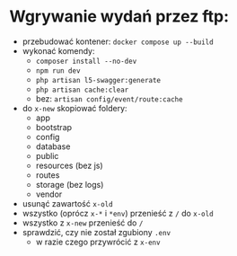 # Wgrywanie wydań przez ftp:

- przebudować kontener: `docker compose up --build`
- wykonać komendy:
  - `composer install --no-dev`
  - `npm run dev`
  - `php artisan l5-swagger:generate`
  - `php artisan cache:clear`
  - bez: `artisan config/event/route:cache`
- do `x-new` skopiować foldery:
  - app
  - bootstrap
  - config
  - database
  - public
  - resources (bez js)
  - routes
  - storage (bez logs)
  - vendor
- usunąć zawartość `x-old`
- wszystko (oprócz `x-*` i `*env`) przenieść z `/` do `x-old`
- wszystko z `x-new` przenieść do `/`
- sprawdzić, czy nie został zgubiony `.env`
  - w razie czego przywrócić z `x-env`
